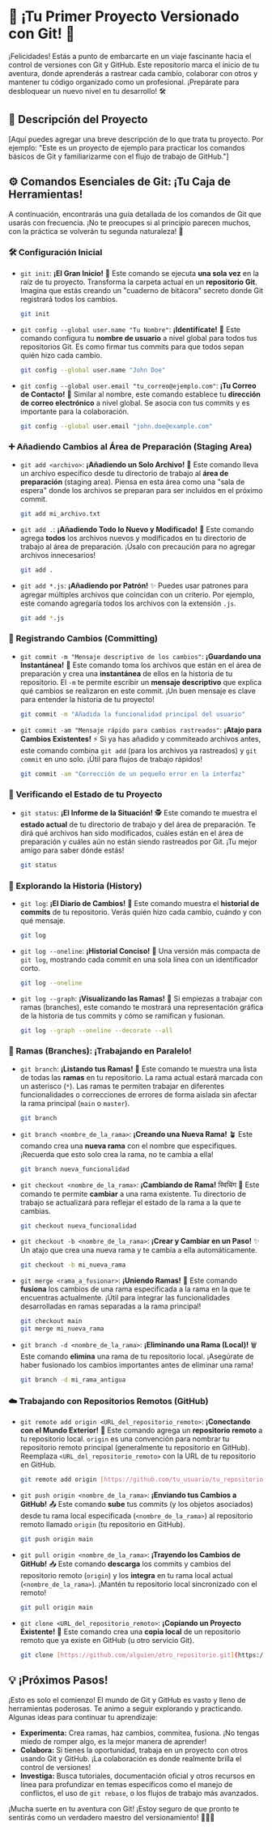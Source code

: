 # 🚀 ¡Tu Primer Proyecto Versionado con Git! 🚀

¡Felicidades! Estás a punto de embarcarte en un viaje fascinante hacia el control de versiones con Git y GitHub. Este repositorio marca el inicio de tu aventura, donde aprenderás a rastrear cada cambio, colaborar con otros y mantener tu código organizado como un profesional. ¡Prepárate para desbloquear un nuevo nivel en tu desarrollo! 🛠️

## 📜 Descripción del Proyecto

[Aquí puedes agregar una breve descripción de lo que trata tu proyecto. Por ejemplo: "Este es un proyecto de ejemplo para practicar los comandos básicos de Git y familiarizarme con el flujo de trabajo de GitHub."]

## ⚙️ Comandos Esenciales de Git: ¡Tu Caja de Herramientas!

A continuación, encontrarás una guía detallada de los comandos de Git que usarás con frecuencia. ¡No te preocupes si al principio parecen muchos, con la práctica se volverán tu segunda naturaleza! 💪

### 🛠️ Configuración Inicial

* `git init`: **¡El Gran Inicio!** 🌟 Este comando se ejecuta **una sola vez** en la raíz de tu proyecto. Transforma la carpeta actual en un **repositorio Git**. Imagina que estás creando un "cuaderno de bitácora" secreto donde Git registrará todos los cambios.
    ```bash
    git init
    ```

* `git config --global user.name "Tu Nombre"`: **¡Identifícate!** 👤 Este comando configura tu **nombre de usuario** a nivel global para todos tus repositorios Git. Es como firmar tus commits para que todos sepan quién hizo cada cambio.
    ```bash
    git config --global user.name "John Doe"
    ```

* `git config --global user.email "tu_correo@ejemplo.com"`: **¡Tu Correo de Contacto!** 📧 Similar al nombre, este comando establece tu **dirección de correo electrónico** a nivel global. Se asocia con tus commits y es importante para la colaboración.
    ```bash
    git config --global user.email "john.doe@example.com"
    ```

### ➕ Añadiendo Cambios al Área de Preparación (Staging Area)

* `git add <archivo>`: **¡Añadiendo un Solo Archivo!** 📄 Este comando lleva un archivo específico desde tu directorio de trabajo al **área de preparación** (staging area). Piensa en esta área como una "sala de espera" donde los archivos se preparan para ser incluidos en el próximo commit.
    ```bash
    git add mi_archivo.txt
    ```

* `git add .`: **¡Añadiendo Todo lo Nuevo y Modificado!** 📂 Este comando agrega **todos** los archivos nuevos y modificados en tu directorio de trabajo al área de preparación. ¡Úsalo con precaución para no agregar archivos innecesarios!
    ```bash
    git add .
    ```

* `git add *.js`: **¡Añadiendo por Patrón!** ✨ Puedes usar patrones para agregar múltiples archivos que coincidan con un criterio. Por ejemplo, este comando agregaría todos los archivos con la extensión `.js`.
    ```bash
    git add *.js
    ```

### 📝 Registrando Cambios (Committing)

* `git commit -m "Mensaje descriptivo de los cambios"`: **¡Guardando una Instantánea!** 📸 Este comando toma los archivos que están en el área de preparación y crea una **instantánea** de ellos en la historia de tu repositorio. El `-m` te permite escribir un **mensaje descriptivo** que explica qué cambios se realizaron en este commit. ¡Un buen mensaje es clave para entender la historia de tu proyecto!
    ```bash
    git commit -m "Añadida la funcionalidad principal del usuario"
    ```

* `git commit -am "Mensaje rápido para cambios rastreados"`: **¡Atajo para Cambios Existentes!** ⚡ Si ya has añadido y commiteado archivos antes, este comando combina `git add` (para los archivos ya rastreados) y `git commit` en uno solo. ¡Útil para flujos de trabajo rápidos!
    ```bash
    git commit -am "Corrección de un pequeño error en la interfaz"
    ```

### 🚦 Verificando el Estado de tu Proyecto

* `git status`: **¡El Informe de la Situación!** 🕵️ Este comando te muestra el **estado actual** de tu directorio de trabajo y del área de preparación. Te dirá qué archivos han sido modificados, cuáles están en el área de preparación y cuáles aún no están siendo rastreados por Git. ¡Tu mejor amigo para saber dónde estás!
    ```bash
    git status
    ```

### 📜 Explorando la Historia (History)

* `git log`: **¡El Diario de Cambios!** 📖 Este comando muestra el **historial de commits** de tu repositorio. Verás quién hizo cada cambio, cuándo y con qué mensaje.
    ```bash
    git log
    ```

* `git log --oneline`: **¡Historial Conciso!** 📰 Una versión más compacta de `git log`, mostrando cada commit en una sola línea con un identificador corto.
    ```bash
    git log --oneline
    ```

* `git log --graph`: **¡Visualizando las Ramas!** 🌳 Si empiezas a trabajar con ramas (branches), este comando te mostrará una representación gráfica de la historia de tus commits y cómo se ramifican y fusionan.
    ```bash
    git log --graph --oneline --decorate --all
    ```

### 🌿 Ramas (Branches): ¡Trabajando en Paralelo!

* `git branch`: **¡Listando tus Ramas!** 🌱 Este comando te muestra una lista de todas las **ramas** en tu repositorio. La rama actual estará marcada con un asterisco (`*`). Las ramas te permiten trabajar en diferentes funcionalidades o correcciones de errores de forma aislada sin afectar la rama principal (`main` o `master`).
    ```bash
    git branch
    ```

* `git branch <nombre_de_la_rama>`: **¡Creando una Nueva Rama!** 🪴 Este comando crea una **nueva rama** con el nombre que especifiques. ¡Recuerda que esto solo crea la rama, no te cambia a ella!
    ```bash
    git branch nueva_funcionalidad
    ```

* `git checkout <nombre_de_la_rama>`: **¡Cambiando de Rama!** स्विचिंग 🔄 Este comando te permite **cambiar** a una rama existente. Tu directorio de trabajo se actualizará para reflejar el estado de la rama a la que te cambias.
    ```bash
    git checkout nueva_funcionalidad
    ```

* `git checkout -b <nombre_de_la_rama>`: **¡Crear y Cambiar en un Paso!** ✨ Un atajo que crea una nueva rama y te cambia a ella automáticamente.
    ```bash
    git checkout -b mi_nueva_rama
    ```

* `git merge <rama_a_fusionar>`: **¡Uniendo Ramas!** 🤝 Este comando **fusiona** los cambios de una rama especificada a la rama en la que te encuentras actualmente. ¡Útil para integrar las funcionalidades desarrolladas en ramas separadas a la rama principal!
    ```bash
    git checkout main
    git merge mi_nueva_rama
    ```

* `git branch -d <nombre_de_la_rama>`: **¡Eliminando una Rama (Local)!** 🗑️ Este comando **elimina** una rama de tu repositorio local. ¡Asegúrate de haber fusionado los cambios importantes antes de eliminar una rama!
    ```bash
    git branch -d mi_rama_antigua
    ```

### ☁️ Trabajando con Repositorios Remotos (GitHub)

* `git remote add origin <URL_del_repositorio_remoto>`: **¡Conectando con el Mundo Exterior!** 🔗 Este comando agrega un **repositorio remoto** a tu repositorio local. `origin` es una convención para nombrar tu repositorio remoto principal (generalmente tu repositorio en GitHub). Reemplaza `<URL_del_repositorio_remoto>` con la URL de tu repositorio en GitHub.
    ```bash
    git remote add origin [https://github.com/tu_usuario/tu_repositorio.git](https://github.com/tu_usuario/tu_repositorio.git)
    ```

* `git push origin <nombre_de_la_rama>`: **¡Enviando tus Cambios a GitHub!** 📤 Este comando **sube** tus commits (y los objetos asociados) desde tu rama local especificada (`<nombre_de_la_rama>`) al repositorio remoto llamado `origin` (tu repositorio en GitHub).
    ```bash
    git push origin main
    ```

* `git pull origin <nombre_de_la_rama>`: **¡Trayendo los Cambios de GitHub!** 📥 Este comando **descarga** los commits y cambios del repositorio remoto (`origin`) y los **integra** en tu rama local actual (`<nombre_de_la_rama>`). ¡Mantén tu repositorio local sincronizado con el remoto!
    ```bash
    git pull origin main
    ```

* `git clone <URL_del_repositorio_remoto>`: **¡Copiando un Proyecto Existente!** 💾 Este comando crea una **copia local** de un repositorio remoto que ya existe en GitHub (u otro servicio Git).
    ```bash
    git clone [https://github.com/alguien/otro_repositorio.git](https://github.com/alguien/otro_repositorio.git)
    ```

## 💡 ¡Próximos Pasos!

¡Esto es solo el comienzo! El mundo de Git y GitHub es vasto y lleno de herramientas poderosas. Te animo a seguir explorando y practicando. Algunas ideas para continuar tu aprendizaje:

* **Experimenta:** Crea ramas, haz cambios, commitea, fusiona. ¡No tengas miedo de romper algo, es la mejor manera de aprender!
* **Colabora:** Si tienes la oportunidad, trabaja en un proyecto con otros usando Git y GitHub. ¡La colaboración es donde realmente brilla el control de versiones!
* **Investiga:** Busca tutoriales, documentación oficial y otros recursos en línea para profundizar en temas específicos como el manejo de conflictos, el uso de `git rebase`, o los flujos de trabajo más avanzados.

¡Mucha suerte en tu aventura con Git! ¡Estoy seguro de que pronto te sentirás como un verdadero maestro del versionamiento! 🧙‍♂️✨